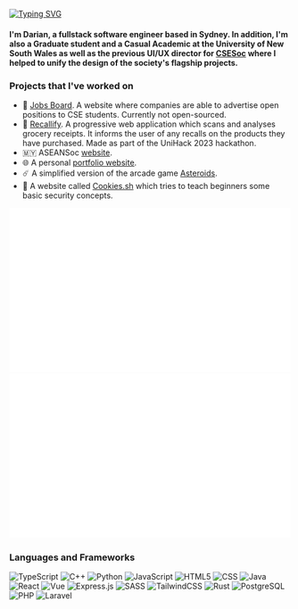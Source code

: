 [![Typing SVG](https://readme-typing-svg.herokuapp.com?font=JetBrainsMono&duration=2000&pause=1000&color=0470B5&width=435&lines=Hi%2C+I'm+Darian!+%F0%9F%91%8B;Software+Engineer;Product+Designer)](https://git.io/typing-svg)

#### I'm Darian, a fullstack software engineer based in Sydney. In addition, I'm also a Graduate student and a Casual Academic at the University of New South Wales as well as the previous UI/UX director for [CSESoc](https://csesoc.unsw.edu.au) where I helped to unify the design of the society's flagship projects.

### Projects that I've worked on

- 💼 [Jobs Board](https://jobsboard.csesoc.unsw.edu.au/). A website where companies are able to advertise open positions to CSE students. Currently not open-sourced.
- 🚨 [Recallify](https://recallify.cse.lol/). A progressive web application which scans and analyses grocery receipts. It informs the user of any recalls on the products they have purchased. Made as part of the UniHack 2023 hackathon.
- 🇲🇾 ASEANSoc [website](https://www.unswaseansociety.com/).
- 🌐 A personal [portfolio website](https://darianlmj.dev).
- ☄️ A simplified version of the arcade game [Asteroids](https://github.com/Darianlmj/Asteroids).
- 🍪 A website called [Cookies.sh](https://cookies-sh.web.app/) which tries to teach beginners some basic security concepts.

<a href="https://github.com/jstrieb/github-stats">

![](https://raw.githubusercontent.com/Darianlmj/github-stats/master/generated/overview.svg)
![](https://raw.githubusercontent.com/Darianlmj/github-stats/master/generated/languages.svg)

</a>

### Languages and Frameworks

![TypeScript](https://img.shields.io/badge/typescript-%23007ACC.svg?style=for-the-badge&logo=typescript&logoColor=white)
![C++](https://img.shields.io/badge/C++-00599C?style=for-the-badge&logo=C%2B%2B&logoColor=white)
![Python](https://img.shields.io/badge/python-3670A0?style=for-the-badge&logo=python&logoColor=ffdd54)
![JavaScript](https://img.shields.io/badge/javascript-%23323330.svg?style=for-the-badge&logo=javascript&logoColor=%23F7DF1E)
![HTML5](https://img.shields.io/badge/html5-%23E34F26.svg?style=for-the-badge&logo=html5&logoColor=white)
![CSS](https://img.shields.io/badge/CSS-239120?&style=for-the-badge&logo=css3&logoColor=white)
![Java](https://img.shields.io/badge/Java-ED8B00?style=for-the-badge&logo=java&logoColor=white)
![React](https://img.shields.io/badge/react-%2320232a.svg?style=for-the-badge&logo=react&logoColor=%2361DAFB)
![Vue](https://img.shields.io/badge/Vue.js-35495E?style=for-the-badge&logo=vue.js&logoColor=4FC08D)
![Express.js](https://img.shields.io/badge/express.js-%23404d59.svg?style=for-the-badge&logo=express&logoColor=%2361DAFB)
![SASS](https://img.shields.io/badge/SASS-hotpink.svg?style=for-the-badge&logo=SASS&logoColor=white)
![TailwindCSS](https://img.shields.io/badge/tailwindcss-%2338B2AC.svg?style=for-the-badge&logo=tailwind-css&logoColor=white)
![Rust](https://img.shields.io/badge/Rust-000?style=for-the-badge&logo=rust&logoColor=fff)
![PostgreSQL](https://img.shields.io/badge/PostgreSQL-316192?style=for-the-badge&logo=postgresql&logoColor=white)
![PHP](https://img.shields.io/badge/PHP-777BB4?style=for-the-badge&logo=php&logoColor=white)
![Laravel](https://img.shields.io/badge/Laravel-FF2D20?style=for-the-badge&logo=laravel&logoColor=white)
